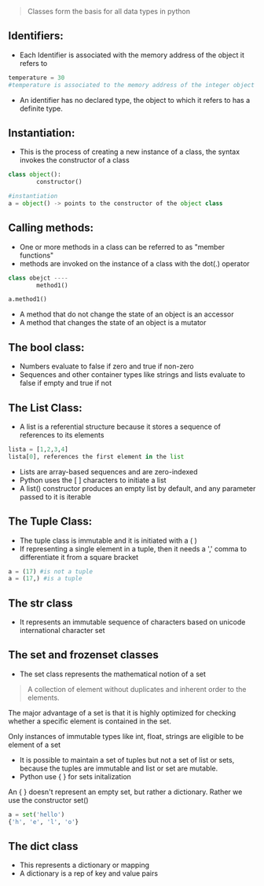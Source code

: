 > Classes form the basis for all data types in python

## Identifiers:

- Each Identifier is associated with the memory address of the object it refers to

```python
temperature = 30
#temperature is associated to the memory address of the integer object 
```

- An identifier has no declared type, the object to which it refers to has a definite type.

## Instantiation:

- This is the process of creating a new instance of a class, the syntax invokes the constructor of a class

```python
class object():
		constructor()

#instantiation
a = object() -> points to the constructor of the object class

```

## Calling methods:

- One or more methods in a class can be referred to as "member functions"
- methods are invoked on the instance of a class with the dot(.) operator

```python
class obejct ----
		method1()

a.method1()
```

- A method that do not change the state of an object is an accessor
- A method that changes the state of an object is a mutator

## The bool class:

- Numbers evaluate to false if zero and true if non-zero
- Sequences and other container types like strings and lists evaluate to false if empty and true if not

## The List Class:

- A list is a referential structure because it stores a sequence of references to its elements

```python
lista = [1,2,3,4]
lista[0], references the first element in the list
```

- Lists are array-based sequences and are zero-indexed
- Python uses the [ ] characters to initiate a list
- A list() constructor produces an empty list by default, and any parameter passed to it is iterable

 

## The Tuple Class:

- The tuple class is immutable and it is initiated with a ( )
- If representing a single element in a tuple, then it needs a ',' comma to differentiate it from a square bracket

```python
a = (17) #is not a tuple
a = (17,) #is a tuple
```

## The str class

- It represents an immutable sequence of characters based on unicode international character set

## The set and frozenset classes

- The set class represents the mathematical notion of a set

> A collection of element without duplicates and inherent order to the elements.

The major advantage of a set is that it is highly optimized for checking whether a specific element is contained in the set.

Only instances of immutable types like int, float, strings are eligible to be element of a set

- It is possible to maintain a set of tuples but not a set of list or sets, because the tuples are immutable and list or set are mutable.
- Python use { } for sets initalization

An { } doesn't represent an empty set, but rather a dictionary. Rather we use the constructor set()

```python
a = set('hello')
{'h', 'e', 'l', 'o'}
```

## The dict class

- This represents a dictionary or mapping
- A dictionary is a rep of key and value pairs